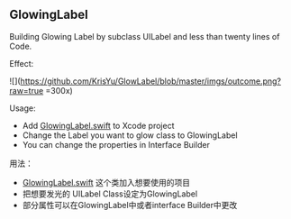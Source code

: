 ## GlowingLabel




Building Glowing Label by subclass UILabel and less than twenty lines of Code.

Effect:

![](https://github.com/KrisYu/GlowLabel/blob/master/imgs/outcome.png?raw=true =300x)

Usage: 

- Add [GlowingLabel.swift][id0] to Xcode project
- Change the Label you want to glow class to GlowingLabel
- You can change the properties in Interface Builder

用法：

- [GlowingLabel.swift][id0] 这个类加入想要使用的项目
- 把想要发光的 UILabel Class设定为GlowingLabel
- 部分属性可以在GlowingLabel中或者interface Builder中更改

[id0]:https://github.com/KrisYu/GlowLabel/blob/master/GlowingLabel.swift








